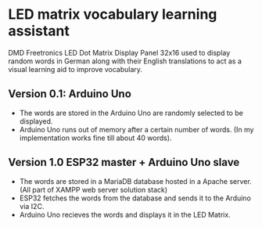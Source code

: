 # LED matrix vocabulary learning assistant
DMD Freetronics LED Dot Matrix Display Panel 32x16 used to display random words in German along with their English translations to act as a visual learning aid to improve vocabulary.

## Version 0.1: Arduino Uno
- The words are stored in the Arduino Uno are randomly selected to be displayed.
- Arduino Uno runs out of memory after a certain number of words. (In my implementation works fine till about 40 words).

## Version 1.0 ESP32 master + Arduino Uno slave
- The words are stored in a MariaDB database hosted in a Apache server. (All part of XAMPP web server solution stack)
- ESP32 fetches the words from the database and sends it to the Arduino via I2C.
- Arduino Uno recieves the words and displays it in the LED Matrix.
